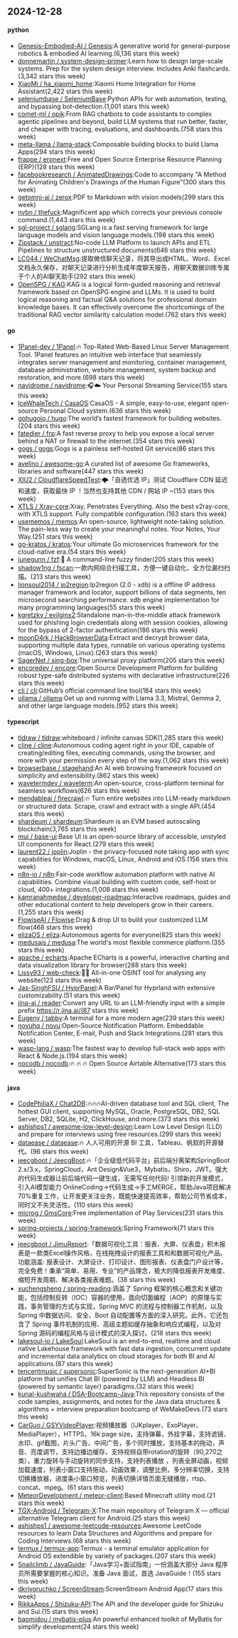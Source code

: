 ## 2024-12-28

#### python
* [Genesis-Embodied-AI / Genesis](https://github.com/Genesis-Embodied-AI/Genesis):A generative world for general-purpose robotics & embodied AI learning.(6,136 stars this week)
* [donnemartin / system-design-primer](https://github.com/donnemartin/system-design-primer):Learn how to design large-scale systems. Prep for the system design interview. Includes Anki flashcards.(3,342 stars this week)
* [XiaoMi / ha_xiaomi_home](https://github.com/XiaoMi/ha_xiaomi_home):Xiaomi Home Integration for Home Assistant(2,422 stars this week)
* [seleniumbase / SeleniumBase](https://github.com/seleniumbase/SeleniumBase):Python APIs for web automation, testing, and bypassing bot-detection.(1,001 stars this week)
* [comet-ml / opik](https://github.com/comet-ml/opik):From RAG chatbots to code assistants to complex agentic pipelines and beyond, build LLM systems that run better, faster, and cheaper with tracing, evaluations, and dashboards.(758 stars this week)
* [meta-llama / llama-stack](https://github.com/meta-llama/llama-stack):Composable building blocks to build Llama Apps(294 stars this week)
* [frappe / erpnext](https://github.com/frappe/erpnext):Free and Open Source Enterprise Resource Planning (ERP)(128 stars this week)
* [facebookresearch / AnimatedDrawings](https://github.com/facebookresearch/AnimatedDrawings):Code to accompany "A Method for Animating Children's Drawings of the Human Figure"(300 stars this week)
* [getomni-ai / zerox](https://github.com/getomni-ai/zerox):PDF to Markdown with vision models(299 stars this week)
* [nvbn / thefuck](https://github.com/nvbn/thefuck):Magnificent app which corrects your previous console command.(1,443 stars this week)
* [sgl-project / sglang](https://github.com/sgl-project/sglang):SGLang is a fast serving framework for large language models and vision language models.(198 stars this week)
* [Zipstack / unstract](https://github.com/Zipstack/unstract):No-code LLM Platform to launch APIs and ETL Pipelines to structure unstructured documents(646 stars this week)
* [LC044 / WeChatMsg](https://github.com/LC044/WeChatMsg):提取微信聊天记录，将其导出成HTML、Word、Excel文档永久保存，对聊天记录进行分析生成年度聊天报告，用聊天数据训练专属于个人的AI聊天助手(292 stars this week)
* [OpenSPG / KAG](https://github.com/OpenSPG/KAG):KAG is a logical form-guided reasoning and retrieval framework based on OpenSPG engine and LLMs. It is used to build logical reasoning and factual Q&A solutions for professional domain knowledge bases. It can effectively overcome the shortcomings of the traditional RAG vector similarity calculation model.(762 stars this week)

#### go
* [1Panel-dev / 1Panel](https://github.com/1Panel-dev/1Panel):🔥 Top-Rated Web-Based Linux Server Management Tool. 1Panel features an intuitive web interface that seamlessly integrates server management and monitoring, container management, database administration, website management, system backup and restoration, and more.(698 stars this week)
* [navidrome / navidrome](https://github.com/navidrome/navidrome):🎧☁️ Your Personal Streaming Service(155 stars this week)
* [IceWhaleTech / CasaOS](https://github.com/IceWhaleTech/CasaOS):CasaOS - A simple, easy-to-use, elegant open-source Personal Cloud system.(636 stars this week)
* [gohugoio / hugo](https://github.com/gohugoio/hugo):The world’s fastest framework for building websites.(204 stars this week)
* [fatedier / frp](https://github.com/fatedier/frp):A fast reverse proxy to help you expose a local server behind a NAT or firewall to the internet.(354 stars this week)
* [gogs / gogs](https://github.com/gogs/gogs):Gogs is a painless self-hosted Git service(86 stars this week)
* [avelino / awesome-go](https://github.com/avelino/awesome-go):A curated list of awesome Go frameworks, libraries and software(447 stars this week)
* [XIU2 / CloudflareSpeedTest](https://github.com/XIU2/CloudflareSpeedTest):🌩「自选优选 IP」测试 Cloudflare CDN 延迟和速度，获取最快 IP ！当然也支持其他 CDN / 网站 IP ~(153 stars this week)
* [XTLS / Xray-core](https://github.com/XTLS/Xray-core):Xray, Penetrates Everything. Also the best v2ray-core, with XTLS support. Fully compatible configuration.(163 stars this week)
* [usememos / memos](https://github.com/usememos/memos):An open-source, lightweight note-taking solution. The pain-less way to create your meaningful notes. Your Notes, Your Way.(251 stars this week)
* [go-kratos / kratos](https://github.com/go-kratos/kratos):Your ultimate Go microservices framework for the cloud-native era.(54 stars this week)
* [junegunn / fzf](https://github.com/junegunn/fzf):🌸 A command-line fuzzy finder(205 stars this week)
* [shadow1ng / fscan](https://github.com/shadow1ng/fscan):一款内网综合扫描工具，方便一键自动化、全方位漏扫扫描。(213 stars this week)
* [lionsoul2014 / ip2region](https://github.com/lionsoul2014/ip2region):Ip2region (2.0 - xdb) is a offline IP address manager framework and locator, support billions of data segments, ten microsecond searching performance. xdb engine implementation for many programming languages(55 stars this week)
* [kgretzky / evilginx2](https://github.com/kgretzky/evilginx2):Standalone man-in-the-middle attack framework used for phishing login credentials along with session cookies, allowing for the bypass of 2-factor authentication(186 stars this week)
* [moonD4rk / HackBrowserData](https://github.com/moonD4rk/HackBrowserData):Extract and decrypt browser data, supporting multiple data types, runnable on various operating systems (macOS, Windows, Linux).(263 stars this week)
* [SagerNet / sing-box](https://github.com/SagerNet/sing-box):The universal proxy platform(205 stars this week)
* [encoredev / encore](https://github.com/encoredev/encore):Open Source Development Platform for building robust type-safe distributed systems with declarative infrastructure(226 stars this week)
* [cli / cli](https://github.com/cli/cli):GitHub’s official command line tool(184 stars this week)
* [ollama / ollama](https://github.com/ollama/ollama):Get up and running with Llama 3.3, Mistral, Gemma 2, and other large language models.(952 stars this week)

#### typescript
* [tldraw / tldraw](https://github.com/tldraw/tldraw):whiteboard / infinite canvas SDK(1,285 stars this week)
* [cline / cline](https://github.com/cline/cline):Autonomous coding agent right in your IDE, capable of creating/editing files, executing commands, using the browser, and more with your permission every step of the way.(1,062 stars this week)
* [browserbase / stagehand](https://github.com/browserbase/stagehand):An AI web browsing framework focused on simplicity and extensibility.(862 stars this week)
* [wavetermdev / waveterm](https://github.com/wavetermdev/waveterm):An open-source, cross-platform terminal for seamless workflows(626 stars this week)
* [mendableai / firecrawl](https://github.com/mendableai/firecrawl):🔥 Turn entire websites into LLM-ready markdown or structured data. Scrape, crawl and extract with a single API.(454 stars this week)
* [shardeum / shardeum](https://github.com/shardeum/shardeum):Shardeum is an EVM based autoscaling blockchain(3,765 stars this week)
* [mui / base-ui](https://github.com/mui/base-ui):Base UI is an open-source library of accessible, unstyled UI components for React.(279 stars this week)
* [laurent22 / joplin](https://github.com/laurent22/joplin):Joplin - the privacy-focused note taking app with sync capabilities for Windows, macOS, Linux, Android and iOS.(156 stars this week)
* [n8n-io / n8n](https://github.com/n8n-io/n8n):Fair-code workflow automation platform with native AI capabilities. Combine visual building with custom code, self-host or cloud, 400+ integrations.(1,008 stars this week)
* [kamranahmedse / developer-roadmap](https://github.com/kamranahmedse/developer-roadmap):Interactive roadmaps, guides and other educational content to help developers grow in their careers.(1,255 stars this week)
* [FlowiseAI / Flowise](https://github.com/FlowiseAI/Flowise):Drag & drop UI to build your customized LLM flow(468 stars this week)
* [elizaOS / eliza](https://github.com/elizaOS/eliza):Autonomous agents for everyone(825 stars this week)
* [medusajs / medusa](https://github.com/medusajs/medusa):The world's most flexible commerce platform.(355 stars this week)
* [apache / echarts](https://github.com/apache/echarts):Apache ECharts is a powerful, interactive charting and data visualization library for browser(288 stars this week)
* [Lissy93 / web-check](https://github.com/Lissy93/web-check):🕵️‍♂️ All-in-one OSINT tool for analysing any website(123 stars this week)
* [Jas-SinghFSU / HyprPanel](https://github.com/Jas-SinghFSU/HyprPanel):A Bar/Panel for Hyprland with extensive customizability.(51 stars this week)
* [jina-ai / reader](https://github.com/jina-ai/reader):Convert any URL to an LLM-friendly input with a simple prefix https://r.jina.ai/(87 stars this week)
* [Eugeny / tabby](https://github.com/Eugeny/tabby):A terminal for a more modern age(239 stars this week)
* [novuhq / novu](https://github.com/novuhq/novu):Open-Source Notification Platform. Embeddable Notification Center, E-mail, Push and Slack Integrations.(281 stars this week)
* [wasp-lang / wasp](https://github.com/wasp-lang/wasp):The fastest way to develop full-stack web apps with React & Node.js.(194 stars this week)
* [nocodb / nocodb](https://github.com/nocodb/nocodb):🔥 🔥 🔥 Open Source Airtable Alternative(173 stars this week)

#### java
* [CodePhiliaX / Chat2DB](https://github.com/CodePhiliaX/Chat2DB):🔥🔥🔥AI-driven database tool and SQL client, The hottest GUI client, supporting MySQL, Oracle, PostgreSQL, DB2, SQL Server, DB2, SQLite, H2, ClickHouse, and more.(373 stars this week)
* [ashishps1 / awesome-low-level-design](https://github.com/ashishps1/awesome-low-level-design):Learn Low Level Design (LLD) and prepare for interviews using free resources.(299 stars this week)
* [dataease / dataease](https://github.com/dataease/dataease):🔥 人人可用的开源 BI 工具，Tableau、帆软的开源替代。(96 stars this week)
* [jeecgboot / JeecgBoot](https://github.com/jeecgboot/JeecgBoot):🔥「企业级低代码平台」前后端分离架构SpringBoot 2.x/3.x，SpringCloud，Ant Design&Vue3，Mybatis，Shiro，JWT。强大的代码生成器让前后端代码一键生成，无需写任何代码! 引领新的开发模式，引入AI模型能力 OnlineCoding->代码生成->手工MERGE，帮助Java项目解决70%重复工作，让开发更关注业务，既能快速提高效率，帮助公司节省成本，同时又不失灵活性。(110 stars this week)
* [microg / GmsCore](https://github.com/microg/GmsCore):Free implementation of Play Services(231 stars this week)
* [spring-projects / spring-framework](https://github.com/spring-projects/spring-framework):Spring Framework(71 stars this week)
* [jeecgboot / JimuReport](https://github.com/jeecgboot/JimuReport):「数据可视化工具：报表、大屏、仪表盘」积木报表是一款类Excel操作风格，在线拖拽设计的报表工具和和数据可视化产品。功能涵盖: 报表设计、大屏设计、打印设计、图形报表、仪表盘门户设计等，完全免费！秉承“简单、易用、专业”的产品理念，极大的降低报表开发难度、缩短开发周期、解决各类报表难题。(38 stars this week)
* [xuchengsheng / spring-reading](https://github.com/xuchengsheng/spring-reading):涵盖了 Spring 框架的核心概念和关键功能，包括控制反转（IOC）容器的使用，面向切面编程（AOP）的原理与实践，事务管理的方式与实现，Spring MVC 的流程与控制器工作机制，以及 Spring 中数据访问、安全、Boot 自动配置等方面的深入研究。此外，它还包含了 Spring 事件机制的应用、高级主题如缓存抽象和响应式编程，以及对 Spring 源码的编程风格与设计模式的深入探讨。(218 stars this week)
* [lakesoul-io / LakeSoul](https://github.com/lakesoul-io/LakeSoul):LakeSoul is an end-to-end, realtime and cloud native Lakehouse framework with fast data ingestion, concurrent update and incremental data analytics on cloud storages for both BI and AI applications.(87 stars this week)
* [tencentmusic / supersonic](https://github.com/tencentmusic/supersonic):SuperSonic is the next-generation AI+BI platform that unifies Chat BI (powered by LLM) and Headless BI (powered by semantic layer) paradigms.(32 stars this week)
* [kunal-kushwaha / DSA-Bootcamp-Java](https://github.com/kunal-kushwaha/DSA-Bootcamp-Java):This repository consists of the code samples, assignments, and notes for the Java data structures & algorithms + interview preparation bootcamp of WeMakeDevs.(73 stars this week)
* [CarGuo / GSYVideoPlayer](https://github.com/CarGuo/GSYVideoPlayer):视频播放器（IJKplayer、ExoPlayer、MediaPlayer），HTTPS，16k page size，支持弹幕，外挂字幕，支持滤镜、水印、gif截图，片头广告、中间广告，多个同时播放，支持基本的拖动，声音、亮度调节，支持边播边缓存，支持视频自带rotation的旋转（90,270之类），重力旋转与手动旋转的同步支持，支持列表播放 ，列表全屏动画，视频加载速度，列表小窗口支持拖动，动画效果，调整比例，多分辨率切换，支持切换播放器，进度条小窗口预览，列表切换详情页面无缝播放，rtsp、concat、mpeg。(61 stars this week)
* [MeteorDevelopment / meteor-client](https://github.com/MeteorDevelopment/meteor-client):Based Minecraft utility mod.(21 stars this week)
* [TGX-Android / Telegram-X](https://github.com/TGX-Android/Telegram-X):The main repository of Telegram X — official alternative Telegram client for Android.(25 stars this week)
* [ashishps1 / awesome-leetcode-resources](https://github.com/ashishps1/awesome-leetcode-resources):Awesome LeetCode resources to learn Data Structures and Algorithms and prepare for Coding Interviews.(68 stars this week)
* [termux / termux-app](https://github.com/termux/termux-app):Termux - a terminal emulator application for Android OS extendible by variety of packages.(207 stars this week)
* [Snailclimb / JavaGuide](https://github.com/Snailclimb/JavaGuide):「Java学习+面试指南」一份涵盖大部分 Java 程序员所需要掌握的核心知识。准备 Java 面试，首选 JavaGuide！(155 stars this week)
* [dkrivoruchko / ScreenStream](https://github.com/dkrivoruchko/ScreenStream):ScreenStream Android App(17 stars this week)
* [RikkaApps / Shizuku-API](https://github.com/RikkaApps/Shizuku-API):The API and the developer guide for Shizuku and Sui.(15 stars this week)
* [baomidou / mybatis-plus](https://github.com/baomidou/mybatis-plus):An powerful enhanced toolkit of MyBatis for simplify development(24 stars this week)
